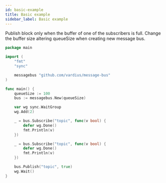 ```yaml
---
id: basic-example
title: Basic example
sidebar_label: Basic example
---
```


Publish block only when the buffer of one of the subscribers is full.
Change the buffer size altering queueSize when creating new message bus.

```go
package main

import (
    "fmt"
    "sync"

    messagebus "github.com/vardius/message-bus"
)

func main() {
    queueSize := 100
    bus := messagebus.New(queueSize)

    var wg sync.WaitGroup
    wg.Add(2)

    _ = bus.Subscribe("topic", func(v bool) {
        defer wg.Done()
        fmt.Println(v)
    })

    _ = bus.Subscribe("topic", func(v bool) {
        defer wg.Done()
        fmt.Println(v)
    })

    bus.Publish("topic", true)
    wg.Wait()
}
```
